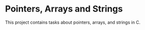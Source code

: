 # Pointers, Arrays and Strings

This project contains tasks about pointers, arrays, and strings in C.
